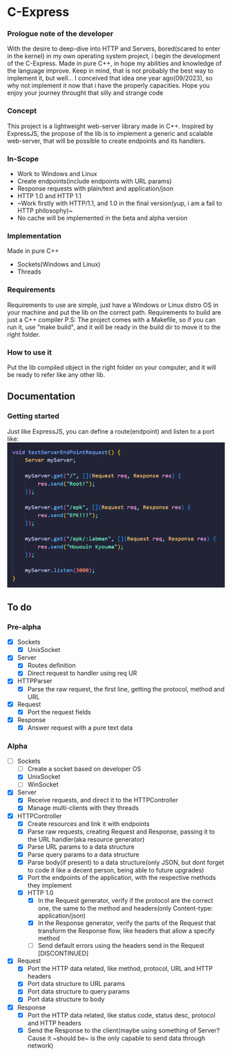 # C-Express
### Prologue note of the developer
With the desire to deep-dive into HTTP and Servers, bored(scared to enter in the kernel) in my own operating system project, i begin the development of the C-Express. 
Made in pure C++, in hope my abilities and knowledge of the language improve.
Keep in mind, that is not probably the best way to implement it, but well... I conceived that idea one year ago(09/2023), so why not implement it now that i have the properly capacities.
Hope you enjoy your journey throught that silly and strange code

### Concept
This project is a lightweight web-server library made in C++. 
Inspired by ExpressJS, the propose of the lib is to implement a generic and scalable web-server, that will be possible to create endpoints and its handlers.

### In-Scope
- Work to Windows and Linux
- Create endpoints(include endpoints with URL params)
- Response requests with plain/text and application/json
- HTTP 1.0 and HTTP 1.1
- ~Work firstly with HTTP/1.1, and 1.0 in the final version(yup, i am a fail to HTTP philosophy)~
- No cache will be implemented in the beta and alpha version

### Implementation
Made in pure C++
- Sockets(Windows and Linux)
- Threads

### Requirements
Requirements to use are simple, just have a Windows or Linux distro OS in your machine and put the lib on the correct path.
Requirements to build are just a C++ compiler
P.S: The project comes with a Makefile, so if you can run it, use "make build", and it will be ready in the build dir to move it to the right folder.

### How to use it
Put the lib compiled object in the right folder on your computer, and it will be ready to refer like any other lib.

## Documentation
### Getting started
Just like ExpressJS, you can define a route(endpoint) and listen to a port like:
![Getting started](docs/images/doc1.png)

## To do
### Pre-alpha
- [x] Sockets
  - [x] UnixSocket
- [x] Server
  - [x] Routes definition
  - [x] Direct request to handler using req UR
- [x] HTTPParser
  - [x] Parse the raw request, the first line, getting the protocol, method and URL
- [x] Request
  - [x] Port the request fields
- [x] Response
  - [x] Answer request with a pure text data

### Alpha
- [ ] Sockets
  - [ ] Create a socket based on developer OS 
  - [x] UnixSocket
  - [ ] WinSocket
- [x] Server
  - [x] Receive requests, and direct it to the HTTPController
  - [x] Manage multi-clients with they threads
- [x] HTTPController
  - [x] Create resources and link it with endpoints
  - [x] Parse raw requests, creating Request and Response, passing it to the URL handler(aka resource generator)
  - [x] Parse URL params to a data structure
  - [x] Parse query params to a data structure
  - [x] Parse body(if present) to a data structure(only JSON, but dont forget to code it like a decent person, being able to future upgrades)
  - [x] Port the endpoints of the application, with the respective methods they implement
  - [x] HTTP 1.0
    - [x] In the Request generator, verify if the protocol are the correct one, the same to the method and headers(only Content-type: application/json)
    - [x] In the Response generator, verify the parts of the Request that transform the Response flow, like headers that allow a specify method
    - [ ] Send default errors using the headers send in the Request [DISCONTINUED]
- [x] Request
  - [x] Port the HTTP data related, like method, protocol, URL and HTTP headers 
  - [x] Port data structure to URL params
  - [x] Port data structure to query params
  - [x] Port data structure to body
- [x] Response
  - [x] Port the HTTP data related, like status code, status desc, protocol and HTTP headers
  - [x] Send the Response to the client(maybe using something of Server? Cause it ~should be~ is the only capable to send data through network)

